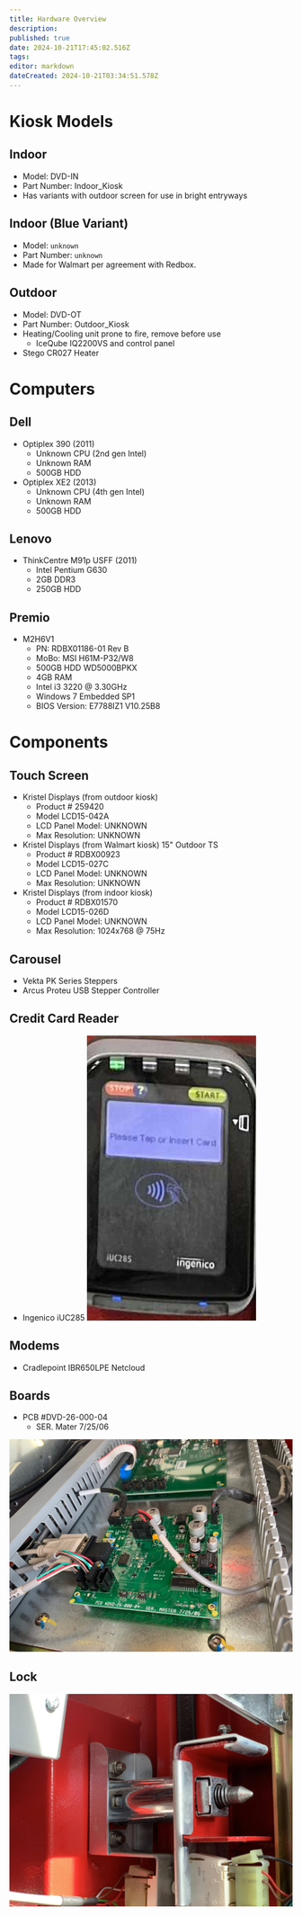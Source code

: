 ```yaml
---
title: Hardware Overview
description: 
published: true
date: 2024-10-21T17:45:02.516Z
tags: 
editor: markdown
dateCreated: 2024-10-21T03:34:51.578Z
---
```


# Kiosk Models
## Indoor
  - Model: DVD-IN
  - Part Number: Indoor_Kiosk
  - Has variants with outdoor screen for use in bright entryways
## Indoor (Blue Variant)
  - Model: `unknown`
  - Part Number: `unknown`
  - Made for Walmart per agreement with Redbox.
## Outdoor
  - Model: DVD-OT
  - Part Number: Outdoor_Kiosk
  - Heating/Cooling unit prone to fire, remove before use
  	- IceQube IQ2200VS and control panel
  - Stego CR027 Heater

# Computers

## Dell
- Optiplex 390 (2011)
  - Unknown CPU (2nd gen Intel)
  - Unknown RAM
  - 500GB HDD
- Optiplex XE2 (2013)
  - Unknown CPU (4th gen Intel)
  - Unknown RAM
  - 500GB HDD

## Lenovo
- ThinkCentre M91p USFF (2011)
  - Intel Pentium G630
  - 2GB DDR3
  - 250GB HDD
  
## Premio
- M2H6V1
   - PN: RDBX01186-01 Rev B
   - MoBo: MSI H61M-P32/W8
   - 500GB HDD WD5000BPKX
   - 4GB RAM
   - Intel i3 3220 @ 3.30GHz
   - Windows 7 Embedded SP1
   - BIOS Version: E7788IZ1 V10.25B8
   
 # Components
 ## Touch Screen
 - Kristel Displays (from outdoor kiosk)
    - Product # 259420
    - Model LCD15-042A
    - LCD Panel Model: UNKNOWN
    - Max Resolution: UNKNOWN
 - Kristel Displays (from Walmart kiosk) 15" Outdoor TS
    - Product # RDBX00923
    - Model LCD15-027C
    - LCD Panel Model: UNKNOWN
    - Max Resolution: UNKNOWN
 - Kristel Displays (from indoor kiosk)
    - Product # RDBX01570
    - Model LCD15-026D
    - LCD Panel Model: UNKNOWN
    - Max Resolution: 1024x768 @ 75Hz
## Carousel
 - Vekta PK Series Steppers
 - Arcus Proteu USB Stepper Controller
## Credit Card Reader
 - Ingenico iUC285
 ![ingenico_iuc285.png](/ingenico_iuc285.png)
## Modems
- Cradlepoint IBR650LPE Netcloud
## Boards
- PCB #DVD-26-000-04
   - SER. Mater 7/25/06

![PCB #DVD-26-000-04 Board](/pcb_dvd-26-000-04_snachodog.jpg "PCB #DVD-26-000-04 Board")
   
## Lock
![Locked Lock from within a kiosk](/locked_lock.jpg "Locked lock from within a kiosk")
